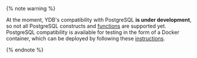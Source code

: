 {% note warning %}

At the moment, YDB's compatibility with PostgreSQL **is under development**, so not all PostgreSQL constructs and [functions](../functions.md) are supported yet. PostgreSQL compatibility is available for testing in the form of a Docker container, which can be deployed by following these [instructions](../docker-connect.md).

{% endnote %}